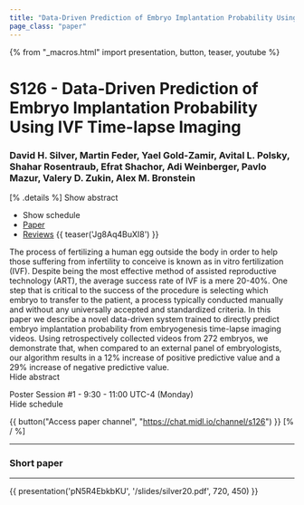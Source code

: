 ```yaml
---
title: "Data-Driven Prediction of Embryo Implantation Probability Using IVF Time-lapse Imaging"
page_class: "paper"
---
```


{% from "_macros.html" import presentation, button, teaser, youtube %}

# S126 - Data-Driven Prediction of Embryo Implantation Probability Using IVF Time-lapse Imaging

### David H. Silver, Martin Feder, Yael Gold-Zamir, Avital L. Polsky, Shahar Rosentraub, Efrat Shachor, Adi Weinberger, Pavlo Mazur, Valery D. Zukin, Alex M. Bronstein

[% .details %]
<a class="toggle_visibility" data-selector=".abstract" data-level="3">Show abstract</a>
- <a class="toggle_visibility" data-selector=".schedule" data-level="3">Show schedule</a>
- <a href="https://openreview.net/pdf?id=TujK1uTkTP">Paper</a>
- <a href="https://openreview.net/forum?id=TujK1uTkTP">Reviews</a>
{{ teaser('Jg8Aq4BuXI8') }}

<p>
    <span class="abstract">
        The process of fertilizing a human egg outside the body in order to help those suffering from infertility to conceive is known as in vitro fertilization (IVF). Despite being the most effective method of assisted reproductive technology (ART), the average success rate of IVF is a mere 20-40%. One step that is critical to the success of the procedure is selecting which embryo to transfer to the patient, a process typically conducted manually and without any universally accepted and standardized criteria. In this paper we describe a novel data-driven system trained to directly predict embryo implantation probability from embryogenesis time-lapse imaging videos. Using  retrospectively collected videos from 272 embryos, we demonstrate that, when compared to an external panel of embryologists, our algorithm results in a 12% increase of positive predictive value and a 29% increase of negative predictive value. 
        <br>
        <span class="actions"><a class="toggle_visibility" data-level="2">Hide abstract</a></span>
    </span>
</p>

<p>
    <span class="schedule">
        Poster Session #1  - 9:30 - 11:00 UTC-4 (Monday)
        <br>
        <span class="actions"><a class="toggle_visibility" data-level="2">Hide schedule</a></span>
    </span>
</p>

{{ button("Access paper channel", "https://chat.midl.io/channel/s126") }}
[% / %]

---


### Short paper

---

{{ presentation('pN5R4EbkbKU', '/slides/silver20.pdf', 720, 450) }}